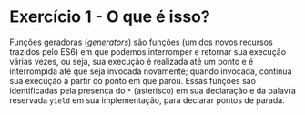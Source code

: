 # Exercício 1 - O que é isso?

Funções geradoras (_generators_) são funções (um dos novos recursos trazidos pelo ES6) em que podemos interromper e retornar sua execução várias vezes, ou seja, sua execução é realizada até um ponto e é interrompida até que seja invocada novamente; quando invocada, continua sua execução a partir do ponto em que parou. Essas funções são identificadas pela presença do `*` (asterisco) em sua declaração e da palavra reservada `yield` em sua implementação, para declarar pontos de parada.